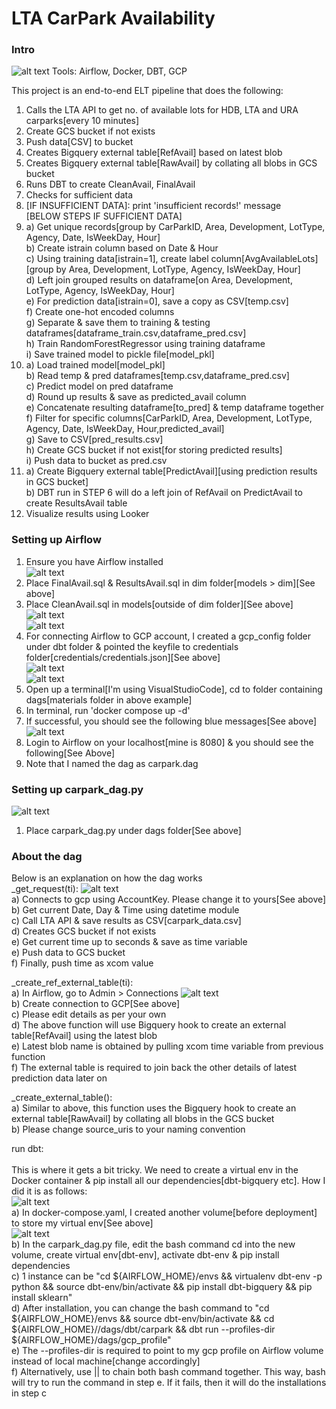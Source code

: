 # LTA CarPark Availability 

### Intro
![alt text](https://github.com/kwquan/CarPark/blob/main/process.png)
Tools: Airflow, Docker, DBT, GCP

This project is an end-to-end ELT pipeline that does the following:
1) Calls the LTA API to get no. of available lots for HDB, LTA and URA carparks[every 10 minutes]
2) Create GCS bucket if not exists
3) Push data[CSV] to bucket
4) Creates Bigquery external table[RefAvail] based on latest blob
5) Creates Bigquery external table[RawAvail] by collating all blobs in GCS bucket
6) Runs DBT to create CleanAvail, FinalAvail 
7) Checks for sufficient data
8) [IF INSUFFICIENT DATA]: print 'insufficient records!' message <br>
[BELOW STEPS IF SUFFICIENT DATA] <br>
9) [IF SUFFICIENT DATA]: <br>
  a) Get unique records[group by CarParkID, Area, Development, LotType, Agency, Date, IsWeekDay, Hour] <br>
  b) Create istrain column based on Date & Hour <br>
  c) Using training data[istrain=1], create label column[AvgAvailableLots][group by Area, Development, LotType, Agency, IsWeekDay, Hour] <br>
  d) Left join grouped results on dataframe[on Area, Development, LotType, Agency, IsWeekDay, Hour] <br>
  e) For prediction data[istrain=0], save a copy as CSV[temp.csv] <br>
  f) Create one-hot encoded columns <br>
  g) Separate & save them to training & testing dataframes[dataframe_train.csv,dataframe_pred.csv] <br>
  h) Train RandomForestRegressor using training dataframe  <br>
  i) Save trained model to pickle file[model_pkl] <br>
10) [IF ONE SUCCESS]: <br>
  a) Load trained model[model_pkl] <br>
  b) Read temp & pred dataframes[temp.csv,dataframe_pred.csv] <br>
  c) Predict model on pred dataframe <br>
  d) Round up results & save as predicted_avail column <br>
  e) Concatenate resulting dataframe[to_pred] & temp dataframe together <br>
  f) Filter for specific columns[CarParkID, Area, Development, LotType, Agency, Date, IsWeekDay, Hour,predicted_avail] <br>
  g) Save to CSV[pred_results.csv] <br>
  h) Create GCS bucket if not exist[for storing predicted results] <br>
  i) Push data to bucket as pred.csv <br>
11) [IF ONE SUCCESS]: <br>
  a) Create Bigquery external table[PredictAvail][using prediction results in GCS bucket] <br>
  b) DBT run in STEP 6 will do a left join of RefAvail on PredictAvail to create ResultsAvail table <br>
12) Visualize results using Looker

### Setting up Airflow

1) Ensure you have Airflow installed <br>
![alt text](https://github.com/kwquan/CarPark/blob/main/models.png) <br>
2) Place FinalAvail.sql & ResultsAvail.sql in dim folder[models > dim][See above] <br>
3) Place CleanAvail.sql in models[outside of dim folder][See above] <br>
![alt text](https://github.com/kwquan/CarPark/blob/main/credentials.png) <br>
![alt text](https://github.com/kwquan/CarPark/blob/main/credentials_2.png) <br>
4) For connecting Airflow to GCP account, I created a gcp_config folder under dbt folder & pointed the keyfile to credentials <br> folder[credentials/credentials.json][See above] <br>
![alt text](https://github.com/kwquan/CarPark/blob/main/docker-compose.png) <br>
![alt text](https://github.com/kwquan/CarPark/blob/main/docker-compose_2.png) <br>
5) Open up a terminal[I'm using VisualStudioCode], cd to folder containing dags[materials folder in above example] <br>
6) In terminal, run 'docker compose up -d' <br>
7) If successful, you should see the following blue messages[See above] <br>
![alt text](https://github.com/kwquan/CarPark/blob/main/airflow.png) <br>
8) Login to Airflow on your localhost[mine is 8080] & you should see the following[See Above] <br>
9) Note that I named the dag as carpark.dag 

### Setting up carpark_dag.py
![alt text](https://github.com/kwquan/CarPark/blob/main/carpark_dag.png) <br>
1) Place carpark_dag.py under dags folder[See above]

### About the dag
Below is an explanation on how the dag works <br>
_get_request(ti): 
![alt text](https://github.com/kwquan/CarPark/blob/main/account_key.png) <br>
  a) Connects to gcp using AccountKey. Please change it to yours[See above] <br>
  b) Get current Date, Day & Time using datetime module <br>
  c) Call LTA API & save results as CSV[carpark_data.csv] <br>
  d) Creates GCS bucket if not exists <br>
  e) Get current time up to seconds & save as time variable <br>
  e) Push data to GCS bucket <br>
  f) Finally, push time as xcom value
 
 _create_ref_external_table(ti): <br>
  a) In Airflow, go to Admin > Connections
![alt text](https://github.com/kwquan/CarPark/blob/main/gcp_db.png) <br>
  b) Create connection to GCP[See above] <br>
  c) Please edit details as per your own <br>
  d) The above function will use Bigquery hook to create an external table[RefAvail] using the latest blob <br>
  e) Latest blob name is obtained by pulling xcom time variable from previous function <br>
  f) The external table is required to join back the other details of latest prediction data later on <br>
  
_create_external_table(): <br>
  a) Similar to above, this function uses the Bigquery hook to create an external table[RawAvail] by collating all blobs in the GCS bucket <br>
  b) Please change source_uris to your naming convention
  
run dbt: <br>  
This is where it gets a bit tricky. We need to create a virtual env in the Docker container & pip install all our dependencies[dbt-bigquery etc].
How I did it is as follows: <br>
![alt text](https://github.com/kwquan/CarPark/blob/main/volume.png) <br>
  a) In docker-compose.yaml, I created another volume[before deployment] to store my virtual env[See above] <br>
![alt text](https://github.com/kwquan/CarPark/blob/main/run_dbt.png) <br>
  b) In the carpark_dag.py file, edit the bash command cd into the new volume, create virtual env[dbt-env], activate dbt-env & pip install dependencies <br>
  c) 1 instance can be "cd ${AIRFLOW_HOME}/envs && virtualenv dbt-env -p python && source dbt-env/bin/activate && pip install dbt-bigquery && pip install sklearn" <br>
  d) After installation, you can change the bash command to "cd ${AIRFLOW_HOME}/envs && source dbt-env/bin/activate && cd ${AIRFLOW_HOME}//dags/dbt/carpark && dbt run --profiles-dir ${AIRFLOW_HOME}/dags/gcp_profile" <br>
  e) The --profiles-dir is required to point to my gcp profile on Airflow volume instead of local machine[change accordingly] <br>
  f) Alternatively, use || to chain both bash command together. This way, bash will try to run the command in step e. If it fails, then it will do the installations in step c 
 
  
